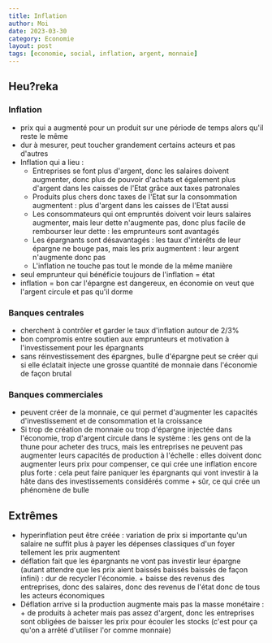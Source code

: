 ```yaml
---
title: Inflation
author: Moi
date: 2023-03-30
category: Economie
layout: post
tags: [economie, social, inflation, argent, monnaie]
---
```


## Heu?reka

### Inflation 
- prix qui a augmenté pour un produit sur une période de temps alors qu'il reste le même
- dur à mesurer, peut toucher grandement certains acteurs et pas d'autres
- Inflation qui a lieu :
	- Entreprises se font plus d'argent, donc les salaires doivent augmenter, donc plus de pouvoir d'achats et également plus d'argent dans les caisses de l'Etat grâce aux taxes patronales
	- Produits plus chers donc taxes de l'Etat sur la consommation augmentent : plus d'argent dans les caisses de l'Etat aussi
	- Les consommateurs qui ont empruntés doivent voir leurs salaires augmenter, mais leur dette n'augmente pas, donc plus facile de rembourser leur dette : les emprunteurs sont avantagés
	- Les épargnants sont désavantagés : les taux d'intérêts de leur épargne ne bouge pas, mais les prix augmentent : leur argent n'augmente donc pas
	- L'inflation ne touche pas tout le monde de la même manière
- seul emprunteur qui bénéficie toujours de l'inflation = état
- inflation = bon car l'épargne est dangereux, en économie on veut que l'argent circule et pas qu'il dorme
### Banques centrales 
- cherchent à contrôler et garder le taux d'inflation autour de 2/3%
- bon compromis entre soutien aux emprunteurs et motivation à l'investissement pour les épargnants
- sans réinvestissement des épargnes, bulle d'épargne peut se créer qui si elle éclatait injecte une grosse quantité de monnaie dans l'économie de façon brutal
### Banques commerciales 
- peuvent créer de la monnaie, ce qui permet d'augmenter les capacités d'investissement et de consommation et la croissance
- Si trop de création de monnaie ou trop d'épargne injectée dans l'économie, trop d'argent circule dans le système : les gens ont de la thune pour acheter des trucs, mais les entreprises ne peuvent pas augmenter leurs capacités de production à l'échelle : elles doivent donc augmenter leurs prix pour compenser, ce qui crée une inflation encore plus forte : cela peut faire paniquer les épargnants qui vont investir à la hâte dans des investissements considérés comme + sûr, ce qui crée un phénomène de bulle
## Extrêmes 
- hyperinflation peut être créée : variation de prix si importante qu'un salaire ne suffit plus à payer les dépenses classiques d'un foyer tellement les prix augmentent
- déflation fait que les épargnants ne vont pas investir leur épargne (autant attendre que les prix aient baissés baissés baissés de façon infini) : dur de recycler l'économie. + baisse des revenus des entreprises, donc des salaires, donc des revenus de l'état donc de tous les acteurs économiques
- Déflation arrive si la production augmente mais pas la masse monétaire : + de produits à acheter mais pas assez d'argent, donc les entreprises sont obligées de baisser les prix pour écouler les stocks (c'est pour ça qu'on a arrêté d'utiliser l'or comme monnaie)